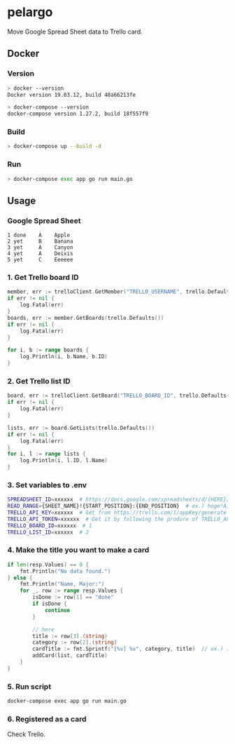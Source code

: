 # pelargo
Move Google Spread Sheet data to Trello card.  
  
## Docker
  
### Version

```bash
> docker --version
Docker version 19.03.12, build 48a66213fe

> docker-compose --version
docker-compose version 1.27.2, build 18f557f9
```
  
### Build
  
```bash
> docker-compose up --build -d
```
  
### Run
  
```bash
> docker-compose exec app go run main.go
```
  
## Usage
  
### Google Spread Sheet
  
```
1 done    A    Apple
2 yet     B    Banana
3 yet     A    Canyon
4 yet     A    Deixis
5 yet     C    Eeeeee
```
  
### 1. Get Trello board ID
  
```go
member, err := trelloClient.GetMember("TRELLO_USERNAME", trello.Defaults())
if err != nil {
    log.Fatal(err)
}
boards, err := member.GetBoards(trello.Defaults())
if err != nil {
    log.Fatal(err)
}

for i, b := range boards {
    log.Println(i, b.Name, b.ID)
}
```
  
### 2. Get Trello list ID
```go
board, err := trelloClient.GetBoard("TRELLO_BOARD_ID", trello.Defaults())
if err != nil {
    log.Fatal(err)
}

lists, err := board.GetLists(trello.Defaults())
if err != nil {
    log.Fatal(err)
}
for i, l := range lists {
    log.Println(i, l.ID, l.Name)
}
```
  
### 3. Set variables to .env
  
```bash
SPREADSHEET_ID=xxxxxx  # https://docs.google.com/spreadsheets/d/{HERE}/edit
READ_RANGE={SHEET_NAME}!{START_POSITION}:{END_POSITION}  # ex.) hoge!A1:E30
TRELLO_API_KEY=xxxxxx  # Get from https://trello.com/1/appKey/generate
TRELLO_API_TOKEN=xxxxxx  # Get it by following the produre of TRELLO_API_KEY
TRELLO_BOARD_ID=xxxxxx  # 1
TRELLO_LIST_ID=xxxxxx  # 2
```
  
### 4. Make the title you want to make a card
```go
if len(resp.Values) == 0 {
    fmt.Println("No data found.")
} else {
    fmt.Println("Name, Major:")
    for _, row := range resp.Values {
        isDone := row[1] == "done"
        if isDone {
            continue
        }

        // here
        title := row[3].(string)
        category := row[2].(string)
        cardTitle := fmt.Sprintf("[%v] %v", category, title)  // ex.) [B] Banana
        addCard(list, cardTitle)
    }
}
```

### 5. Run script
  
```bash
docker-compose exec app go run main.go
```

### 6. Registered as a card
Check Trello.